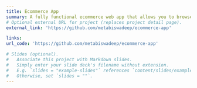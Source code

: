 ```yaml
---
title: Ecommerce App
summary: A fully functional ecommerce web app that allows you to browse through different products, add the products you like to your cart and buy what you like by entering your details, selecting your shipping and paying with Stripe. Uses Next.JS, React.JS, Stripe, Sanity.
# Optional external URL for project (replaces project detail page).
external_link: 'https://github.com/metabiswadeep/ecommerce-app'

links:
url_code: 'https://github.com/metabiswadeep/ecommerce-app'

# Slides (optional).
#   Associate this project with Markdown slides.
#   Simply enter your slide deck's filename without extension.
#   E.g. `slides = "example-slides"` references `content/slides/example-slides.md`.
#   Otherwise, set `slides = ""`.
---
```

